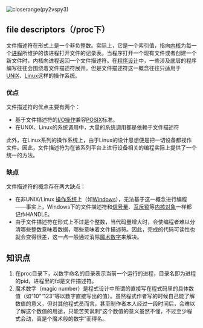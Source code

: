 ![closerange(py2vspy3)](C:\Users\longtao\Desktop\文档\markdown\pic\closerange(py2vspy3).png)

## file descriptors（/proc下）

文件描述符在形式上是一个非负整数。实际上，它是一个索引值，指向[内核](https://zh.wikipedia.org/wiki/内核)为每一个[进程](https://zh.wikipedia.org/wiki/进程)所维护的该进程打开文件的记录表。当程序打开一个现有文件或者创建一个新文件时，内核向进程返回一个文件描述符。在[程序设计](https://zh.wikipedia.org/wiki/程序设计)中，一些涉及底层的程序编写往往会围绕着文件描述符展开。但是文件描述符这一概念往往只适用于[UNIX](https://zh.wikipedia.org/wiki/UNIX)、[Linux](https://zh.wikipedia.org/wiki/Linux)这样的操作系统。

### 优点

文件描述符的优点主要有两个：

- 基于文件描述符的[I/O操作](https://zh.wikipedia.org/wiki/I/O)兼容[POSIX](https://zh.wikipedia.org/wiki/POSIX)标准。
- 在UNIX、Linux的系统调用中，大量的系统调用都是依赖于文件描述符

此外，在Linux系列的操作系统上，由于Linux的设计思想便是把一切设备都视作文件。因此，文件描述符为在该系列平台上进行设备相关的编程实际上提供了一个统一的方法。

### 缺点

文件描述符的概念存在两大缺点：

- 在非UNIX/Linux [操作系统](https://zh.wikipedia.org/wiki/操作系统)上（如[Windows](https://zh.wikipedia.org/wiki/Windows)），无法基于这一概念进行编程——事实上，Windows下的文件描述符和[信号量](https://zh.wikipedia.org/wiki/信号量)、[互斥锁](https://zh.wikipedia.org/wiki/互斥锁)等[内核对象](https://zh.wikipedia.org/wiki/内核对象)一样都记作HANDLE。
- 由于文件描述符在形式上不过是个整数，当代码量增大时，会使编程者难以分清哪些整数意味着数据，哪些意味着文件描述符。因此，完成的代码可读性也就会变得很差，这一点一般通过消除[魔术数字](https://zh.wikipedia.org/wiki/魔術數字)来解决。







## 知识点

1. 在proc目录下，以数字命名的目录表示当前一个运行的进程，目录名即为进程的pid，进程里的fd是文件描述符。
2. 魔术数字（magic number）是程式设计中所谓的直接写在程式码里的具体数值（如“10”“123”等以数字直接写出的值）。虽然程式作者写的时候自己能了解数值的意义，但对其他程式员而言，甚至制作者本人经过一段时间后，会难以了解这个数值的用途，只能苦笑讽刺“这个数值的意义虽然不懂，不过至少程式会动，真是个魔术般的数字”而得名。